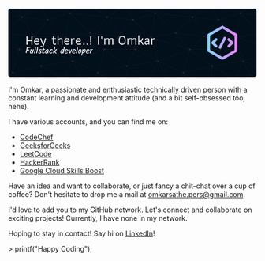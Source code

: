 ![Profile Banner](./public/github-header-image.png)

I'm Omkar, a passionate and enthusiastic technically driven person with a constant learning and development attitude (and a bit self-obsessed too, hehe).

I have various accounts, and you can find me on:
- [CodeChef](https://www.codechef.com/users/omkar_sggs)
- [GeeksforGeeks](https://auth.geeksforgeeks.org/user/omkarsathe01)
- [LeetCode](https://leetcode.com/Omkarsathe/)
- [HackerRank](https://www.hackerrank.com/profile/omkarsathe)
- [Google Cloud Skills Boost](https://www.cloudskillsboost.google/public_profiles/04439e39-6de0-4a86-90f1-36b87785a0d4)

Have an idea and want to collaborate, or just fancy a chit-chat over a cup of coffee? Don't hesitate to drop me a mail at [omkarsathe.pers@gmail.com](mailto:omkarsathe.pers@gmail.com?subject=Hey%20Omkar,%20Let's%20Connect!&body=Please%20share%20your%20comment%20below:%0A%0A-------------------------------------%0A%0A[What's%20in%20your%20mind?]%0A%0A--------------------------------------%0A%0ASource%20Link:%20https://github.com/omkarsathe01/).

I'd love to add you to my GitHub network. Let's connect and collaborate on exciting projects! Currently, I have none in my network.

Hoping to stay in contact! Say hi on [LinkedIn](https://www.linkedin.com/in/omkarsathe01/)!

\> printf("Happy Coding");
